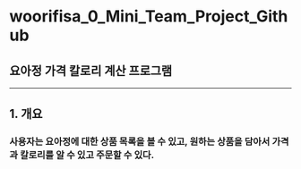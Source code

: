 # woorifisa_0_Mini_Team_Project_Github

## 요아정 가격 칼로리 계산 프로그램

---
## 1. 개요
### 사용자는 요아정에 대한 상품 목록을 볼 수 있고, 원하는 상품을 담아서 가격과 칼로리를 알 수 있고 주문할 수 있다.

